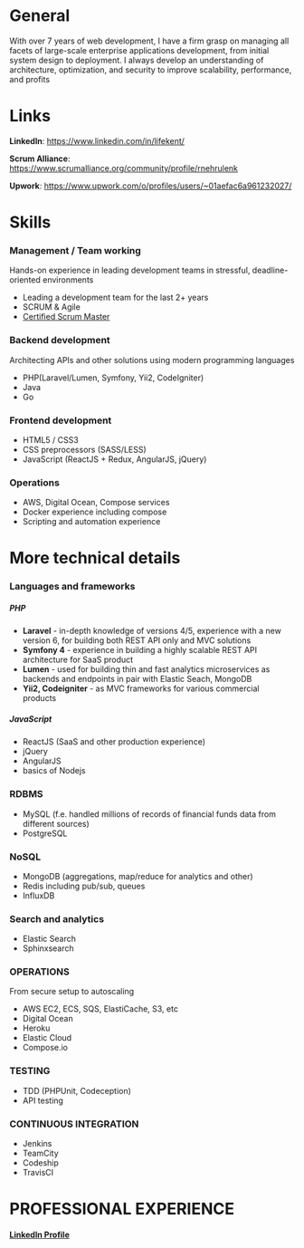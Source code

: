 # General
With over 7 years of web development, I have a firm grasp on managing all facets of large-scale enterprise applications development, from initial system design to deployment. I always develop an understanding of architecture, optimization, and security to improve scalability, performance, and profits

# Links
**LinkedIn**: https://www.linkedin.com/in/lifekent/

**Scrum Alliance**: https://www.scrumalliance.org/community/profile/rnehrulenk

**Upwork**: https://www.upwork.com/o/profiles/users/~01aefac6a961232027/

# Skills

### Management / Team working
Hands-on experience in leading development teams in stressful, deadline-oriented environments
- Leading a development team for the last 2+ years
- SCRUM & Agile
- [Certified Scrum Master](https://www.scrumalliance.org/community/profile/rnehrulenk "Scrum Master")

### Backend development
Architecting APIs and other solutions using modern programming languages
- PHP(Laravel/Lumen, Symfony, Yii2, CodeIgniter)
- Java
- Go

### Frontend development
- HTML5 / CSS3
- CSS preprocessors (SASS/LESS)
- JavaScript (ReactJS + Redux, AngularJS, jQuery)

### Operations
- AWS, Digital Ocean, Compose services
- Docker experience including compose
- Scripting and automation experience

# More technical details
### Languages and frameworks
##### PHP
- **Laravel** - in-depth knowledge of versions 4/5, experience with a new version 6, for building both REST API only and MVC solutions 
- **Symfony 4** - experience in building a highly scalable REST API architecture for SaaS product
- **Lumen** - used for building thin and fast analytics microservices as backends and endpoints in pair with Elastic Seach, MongoDB
- **Yii2, Codeigniter** - as MVC frameworks for various commercial products

##### JavaScript
- ReactJS (SaaS and other production experience)
- jQuery
- AngularJS
- basics of Nodejs

### RDBMS
- MySQL (f.e. handled millions of records of financial funds data from different sources)
- PostgreSQL

### NoSQL
- MongoDB (aggregations, map/reduce for analytics and other)
- Redis including pub/sub, queues
- InfluxDB

### Search and analytics
- Elastic Search
- Sphinxsearch

### OPERATIONS
From secure setup to autoscaling
- AWS EC2, ECS, SQS, ElastiCache, S3, etc
- Digital Ocean
- Heroku
- Elastic Cloud
- Compose.io

### TESTING
- TDD (PHPUnit, Codeception)
- API testing

### CONTINUOUS INTEGRATION
- Jenkins
- TeamCity
- Codeship
- TravisCI

# PROFESSIONAL EXPERIENCE
#### [LinkedIn Profile](https://www.linkedin.com/in/lifekent/ "LinkedIn Profile")

